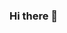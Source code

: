### Hi there 👋

<!--
**IlonaTarasenko/IlonaTarasenko** is a ✨ _special_ ✨ repository because its `README.md` (this file) appears on your GitHub profile.

Here are some ideas to get you started:

- 🔭 I’m currently working on ...
- 🌱 I’m currently learning in Customertimes)
- 👯 I’m looking to collaborate on ...
- 🤔 I’m looking for help with ...
- 💬 Ask me about ...
- 📫 How to reach me: ilonatarasenko4@gmail.com


